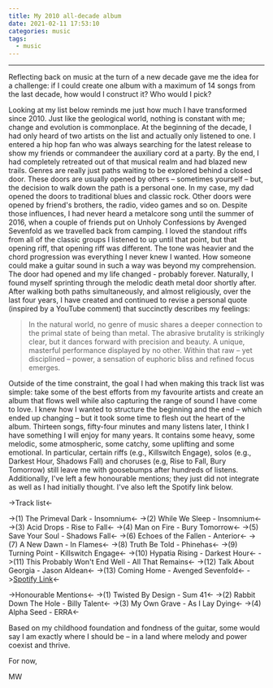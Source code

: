 ```yaml
---
title: My 2010 all-decade album
date: 2021-02-11 17:53:10
categories: music
tags:
  - music
---
```


---
Reflecting back on music at the turn of a new decade gave me the idea for a challenge: if I could create one album with a maximum of 14 songs from the last decade, how would I construct it? Who would I pick?

Looking at my list below reminds me just how much I have transformed since 2010. Just like the geological world, nothing is constant with me; change and evolution is commonplace. At the beginning of the decade, I had only heard of two artists on the list and actually only listened to one. I entered a hip hop fan who was always searching for the latest release to show my friends or commandeer the auxiliary cord at a party. By the end, I had completely retreated out of that musical realm and had blazed new trails. Genres are really just paths waiting to be explored behind a closed door. These doors are usually opened by others – sometimes yourself – but, the decision to walk down the path is a personal one. In my case, my dad opened the doors to traditional blues and classic rock. Other doors were opened by friend's brothers, the radio, video games and so on. Despite those influences, I had never heard a metalcore song until the summer of 2016, when a couple of friends put on Unholy Confessions by Avenged Sevenfold as we travelled back from camping. I loved the standout riffs from all of the classic groups I listened to up until that point, but that opening riff, that opening riff was different. The tone was heavier and the chord progression was everything I never knew I wanted. How someone could make a guitar sound in such a way was beyond my comprehension. The door had opened and my life changed - probably forever. Naturally, I found myself sprinting through the melodic death metal door shortly after. After walking both paths simultaneously, and almost religiously, over the last four years, I have created and continued to revise a personal quote (inspired by a YouTube comment) that succinctly describes my feelings: 

> In the natural world, no genre of music shares a deeper connection to the primal state of being than metal. The abrasive brutality is strikingly clear, but it dances forward with precision and beauty. A unique, masterful performance displayed by no other. Within that raw – yet disciplined – power, a sensation of euphoric bliss and refined focus emerges.

Outside of the time constraint, the goal I had when making this track list was simple: take some of the best efforts from my favourite artists and create an album that flows well while also capturing the range of sound I have come to love. I knew how I wanted to structure the beginning and the end – which ended up changing – but it took some time to flesh out the heart of the album. Thirteen songs, fifty-four minutes and many listens later, I think I have something I will enjoy for many years. It contains some heavy, some melodic, some atmospheric, some catchy, some uplifting and some emotional. In particular, certain riffs (e.g., Killswitch Engage), solos (e.g., Darkest Hour, Shadows Fall) and choruses (e.g, Rise to Fall, Bury Tomorrow) still leave me with goosebumps after hundreds of listens. Additionally, I've left a few honourable mentions; they just did not integrate as well as I had initially thought. I've also left the Spotify link below. 

->Track list<-

->(1) The Primeval Dark - Insomnium<-
->(2) While We Sleep - Insomnium<-
->(3) Acid Drops - Rise to Fall<-
->(4) Man on Fire - Bury Tomorrow<-
->(5) Save Your Soul - Shadows Fall<-
->(6) Echoes of the Fallen - Anterior<-
->(7) A New Dawn - In Flames<-
->(8) Truth Be Told - Phinehas<-
->(9) Turning Point - Killswitch Engage<-
->(10) Hypatia Rising - Darkest Hour<-
->(11) This Probably Won't End Well - All That Remains<-
->(12) Talk About Georgia - Jason Aldean<-
->(13) Coming Home - Avenged Sevenfold<-
->[Spotify Link](https://open.spotify.com/playlist/5aH2fKF7QafUMsxjF34Ngr?si=b2e5930134a64596)<-

->Honourable Mentions<-
->(1) Twisted By Design - Sum 41<-
->(2) Rabbit Down The Hole - Billy Talent<-
->(3) My Own Grave - As I Lay Dying<-
->(4) Alpha Seed - ERRA<-

Based on my childhood foundation and fondness of the guitar, some would say I am exactly where I should be – in a land where melody and power coexist and thrive.

For now,

MW

